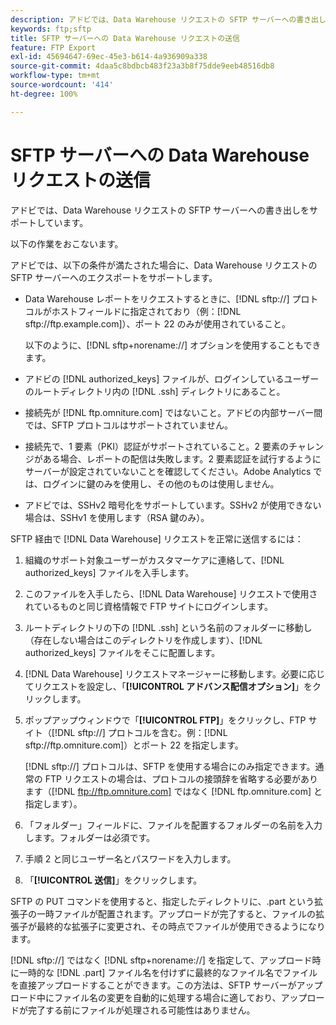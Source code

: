 ```yaml
---
description: アドビでは、Data Warehouse リクエストの SFTP サーバーへの書き出しをサポートしています。
keywords: ftp;sftp
title: SFTP サーバーへの Data Warehouse リクエストの送信
feature: FTP Export
exl-id: 45694647-69ec-45e3-b614-4a936909a338
source-git-commit: 4daa5c8bdbcb483f23a3b8f75dde9eeb48516db8
workflow-type: tm+mt
source-wordcount: '414'
ht-degree: 100%

---
```


# SFTP サーバーへの Data Warehouse リクエストの送信

アドビでは、Data Warehouse リクエストの SFTP サーバーへの書き出しをサポートしています。

以下の作業をおこないます。

アドビでは、以下の条件が満たされた場合に、Data Warehouse リクエストの SFTP サーバーへのエクスポートをサポートします。

* Data Warehouse レポートをリクエストするときに、[!DNL sftp://] プロトコルがホストフィールドに指定されており（例：[!DNL sftp://ftp.example.com]）、ポート 22 のみが使用されていること。

   以下のように、[!DNL sftp+norename://] オプションを使用することもできます。

* アドビの [!DNL authorized_keys] ファイルが、ログインしているユーザーのルートディレクトリ内の [!DNL .ssh] ディレクトリにあること。

* 接続先が [!DNL ftp.omniture.com] ではないこと。アドビの内部サーバー間では、SFTP プロトコルはサポートされていません。
* 接続先で、1 要素（PKI）認証がサポートされていること。2 要素のチャレンジがある場合、レポートの配信は失敗します。2 要素認証を試行するようにサーバーが設定されていないことを確認してください。Adobe Analytics では、ログインに鍵のみを使用し、その他のものは使用しません。
* アドビでは、SSHv2 暗号化をサポートしています。SSHv2 が使用できない場合は、SSHv1 を使用します（RSA 鍵のみ）。

SFTP 経由で [!DNL Data Warehouse] リクエストを正常に送信するには：

1. 組織のサポート対象ユーザーがカスタマーケアに連絡して、[!DNL authorized_keys] ファイルを入手します。
1. このファイルを入手したら、[!DNL Data Warehouse] リクエストで使用されているものと同じ資格情報で FTP サイトにログインします。
1. ルートディレクトリの下の [!DNL .ssh] という名前のフォルダーに移動し（存在しない場合はこのディレクトリを作成します）、[!DNL authorized_keys] ファイルをそこに配置します。

1. [!DNL Data Warehouse] リクエストマネージャーに移動します。必要に応じてリクエストを設定し、「**[!UICONTROL アドバンス配信オプション]**」をクリックします。

1. ポップアップウィンドウで「**[!UICONTROL FTP]**」をクリックし、FTP サイト（[!DNL sftp://] プロトコルを含む。例：[!DNL sftp://ftp.omniture.com]）とポート 22 を指定します。

   [!DNL sftp://] プロトコルは、SFTP を使用する場合にのみ指定できます。通常の FTP リクエストの場合は、プロトコルの接頭辞を省略する必要があります（[!DNL ftp://ftp.omniture.com] ではなく [!DNL ftp.omniture.com] と指定します）。

1. 「フォルダー」フィールドに、ファイルを配置するフォルダーの名前を入力します。フォルダーは必須です。
1. 手順 2 と同じユーザー名とパスワードを入力します。
1. 「**[!UICONTROL 送信]**」をクリックします。

SFTP の PUT コマンドを使用すると、指定したディレクトリに、.part という拡張子の一時ファイルが配置されます。アップロードが完了すると、ファイルの拡張子が最終的な拡張子に変更され、その時点でファイルが使用できるようになります。

[!DNL sftp://] ではなく [!DNL sftp+norename://] を指定して、アップロード時に一時的な [!DNL .part] ファイル名を付けずに最終的なファイル名でファイルを直接アップロードすることができます。この方法は、SFTP サーバーがアップロード中にファイル名の変更を自動的に処理する場合に適しており、アップロードが完了する前にファイルが処理される可能性はありません。
